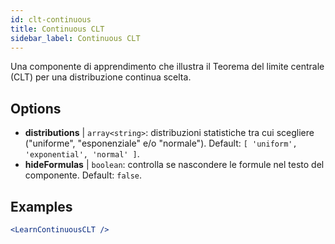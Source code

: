 ```yaml
---
id: clt-continuous
title: Continuous CLT
sidebar_label: Continuous CLT
---
```


Una componente di apprendimento che illustra il Teorema del limite centrale (CLT) per una distribuzione continua scelta.

## Options

* __distributions__ | `array<string>`: distribuzioni statistiche tra cui scegliere ("uniforme", "esponenziale" e/o "normale"). Default: `[
  'uniform',
  'exponential',
  'normal'
]`.
* __hideFormulas__ | `boolean`: controlla se nascondere le formule nel testo del componente. Default: `false`.


## Examples

```jsx live
<LearnContinuousCLT />
```


